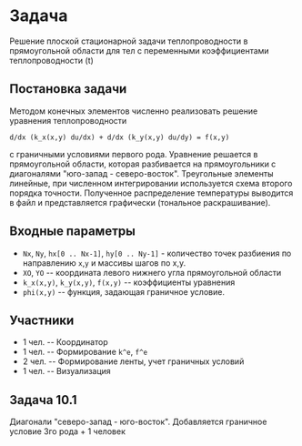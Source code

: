 Задача
======

Решение плоской стационарной задачи теплопроводности в прямоугольной области для
тел с переменными коэффициентами теплопроводности (t)

Постановка задачи
-----------------

Методом конечных элементов численно реализовать решение уравнения
теплопроводности
```
d/dx (k_x(x,y) du/dx) + d/dx (k_y(x,y) du/dy) = f(x,y)
```
с граничными условиями первого рода. Уравнение решается в прямоугольной области,
которая разбивается на прямоугольники с диагоналями "юго-запад - северо-восток".
Треугольные элементы линейные, при численном интегрировании используется схема
второго порядка точности. Полученное распределение температуры выводится в файл и
представляется графически (тональное раскрашивание).

Входные параметры
-----------------

* `Nx`, `Ny`, `hx[0 .. Nx-1]`, `hy[0 .. Ny-1]` - количество точек разбиения по направлению
`x`,`y` и массивы шагов по x,y.
* `XO`, `YO` -- координата левого нижнего угла прямоугольной области
* `k_x(x,y)`, `k_y(x,y)`, `f(x,y)` -- коэффициенты уравнения
* `phi(x,y)` -- функция, задающая граничное условие.

Участники
---------

* 1 чел. -- Координатор
* 1 чел. -- Формирование `k^e`, `f^e`
* 2 чел. -- Формирование ленты, учет граничных условий
* 1 чел. -- Визуализация

Задача 10.1
-----------

Диагонали "северо-запад - юго-восток". Добавляется граничное условие 3го
рода + 1 человек

